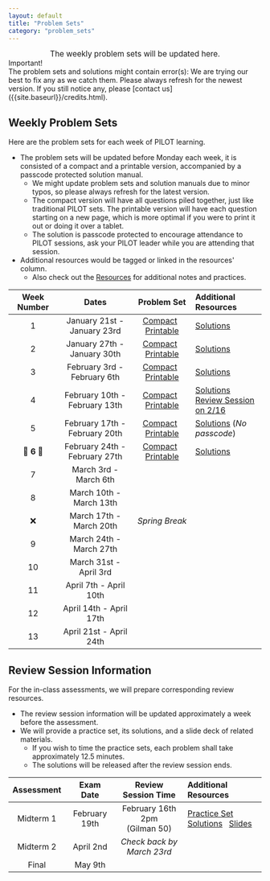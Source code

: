 ```yaml
---
layout: default
title: "Problem Sets"
category: "problem_sets"
---
```


<div style="text-align: center; font-size: 110%;">
    The weekly problem sets will be updated here.
</div>

<div class='admonition info'>
  <div class='title'>Important!</div>
  <div class='content' markdown='1'>
The problem sets and solutions might contain error(s): We are trying our best to fix any as we catch them. Please always refresh for the newest version. If you still notice any, please [contact us]({{site.baseurl}}/credits.html).
  </div>
</div>

## Weekly Problem Sets

Here are the problem sets for each week of PILOT learning.
- The problem sets will be updated before Monday each week, it is consisted of a compact and a printable version, accompanied by a passcode protected solution manual.
    - We might update problem sets and solution manuals due to minor typos, so please always refresh for the latest version.
    - The compact version will have all questions piled together, just like traditional PILOT sets. The printable version will have each question starting on a new page, which is more optimal if you were to print it out or doing it over a tablet.
    - The solution is passcode protected to encourage attendance to PILOT sessions, ask your PILOT leader while you are attending that session.
- Additional resources would be tagged or linked in the resources' column.
    - Also check out the [Resources]({{site.baseurl}}/resources.html#important-documents) for additional notes and practices.

| Week Number | Dates | Problem Set | Additional Resources |
|:-----------:|:-----:|:-----------:|:---------------------|
| 1 | January 21st - January 23rd | [Compact]({{site.baseurl}}/PSets/1C.pdf) &nbsp; [Printable]({{site.baseurl}}/PSets/1E.pdf) | [Solutions]({{site.baseurl}}/PSets/1S.pdf) |
| 2 | January 27th - January 30th | [Compact]({{site.baseurl}}/PSets/2C.pdf) &nbsp; [Printable]({{site.baseurl}}/PSets/2E.pdf) | [Solutions]({{site.baseurl}}/PSets/2S.pdf) |
| 3 | February 3rd - February 6th | [Compact]({{site.baseurl}}/PSets/3C.pdf) &nbsp; [Printable]({{site.baseurl}}/PSets/3E.pdf) | [Solutions]({{site.baseurl}}/PSets/3S.pdf)|
| 4 | February 10th - February 13th | [Compact]({{site.baseurl}}/PSets/4C.pdf) &nbsp; [Printable]({{site.baseurl}}/PSets/4E.pdf) | [Solutions]({{site.baseurl}}/PSets/4S.pdf) <br> [Review Session on 2/16](#review-session-information) |
| 5 | February 17th - February 20th | [Compact]({{site.baseurl}}/PSets/5C.pdf) &nbsp; [Printable]({{site.baseurl}}/PSets/5E.pdf) | [Solutions]({{site.baseurl}}/PSets/5S.pdf) (*No passcode*) |
| **🌟 6 🌟** | February 24th - February 27th | [Compact]({{site.baseurl}}/PSets/6C.pdf) &nbsp; [Printable]({{site.baseurl}}/PSets/6E.pdf) | [Solutions]({{site.baseurl}}/PSets/6S.pdf) |
| 7 | March 3rd - March 6th |  |  |
| 8 | March 10th - March 13th |  |  |
| ❌ | March 17th - March 20th | *Spring Break* |  |
| 9 | March 24th - March 27th |  |  |
| 10 | March 31st - April 3rd |  |  |
| 11 | April 7th - April 10th |  |  |
| 12 | April 14th - April 17th |  |  |
| 13 | April 21st - April 24th |  |  |

## Review Session Information

For the in-class assessments, we will prepare corresponding review resources.
- The review session information will be updated approximately a week before the assessment.
- We will provide a practice set, its solutions, and a slide deck of related materials.
    - If you wish to time the practice sets, each problem shall take approximately 12.5 minutes.
    - The solutions will be released after the review session ends.

| Assessment | Exam Date | Review Session Time | Additional Resources |
|:----------:|:---------:|:-------------------:|:---------------------|
| Midterm 1 | February 19th | February 16th 2pm <br> (Gilman 50) | [Practice Set]({{site.baseurl}}/PSets/M1.pdf) &nbsp; [Solutions]({{site.baseurl}}/PSets/M1S.pdf) &nbsp; [Slides]({{site.baseurl}}/PSets/S1.pdf) |
| Midterm 2 | April 2nd | *Check back by March 23rd* |  |
| Final | May 9th |  |  |
